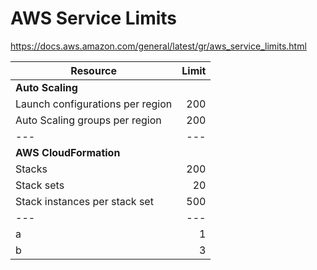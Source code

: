 # AWS Service Limits  
https://docs.aws.amazon.com/general/latest/gr/aws_service_limits.html  


| Resource  | Limit |
| --- |  ---: |
| **Auto Scaling** ||
| Launch configurations per region | 200 |
| Auto Scaling groups per region | 200 | 
| --- |  --- |
| **AWS CloudFormation** |  |
| Stacks | 200 |
| Stack sets | 20 |
| Stack instances per stack set | 500 |
| --- |  --- |
| a | 1 |
| b | 3 |







